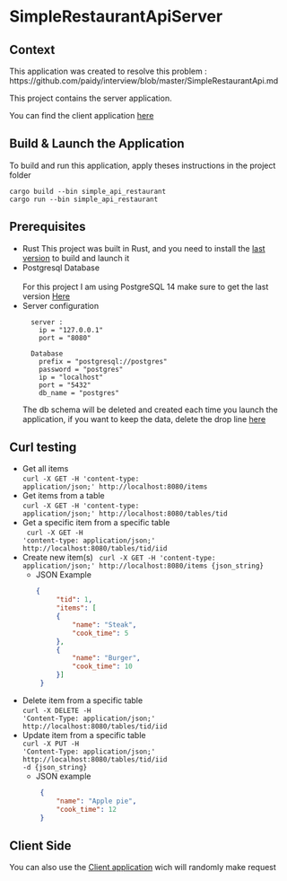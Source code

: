 # SimpleRestaurantApiServer
<h2>Context</h2>
This application was created to resolve this problem : https://github.com/paidy/interview/blob/master/SimpleRestaurantApi.md

<p>This project contains the server application.</p>

You can find the client application [here](https://github.com/DidierNicolas/SimpleRestaurantApiClient)
<h2>Build & Launch the Application</h2>
<p>To build and run this application, apply theses instructions in the project folder</p>
<code>cargo build --bin simple_api_restaurant </code><br>
<code>cargo run --bin simple_api_restaurant</code>

## Prerequisites
- Rust
  This project was built in Rust, and you need to install the [last version](https://www.rust-lang.org/learn/get-started) to build and launch it
- Postgresql Database
  <br><br>For this project I am using PostgreSQL 14 make sure to get the last version [Here](https://www.postgresql.org/download/)
- Server configuration
  ````
    server :
      ip = "127.0.0.1"
      port = "8080"

    Database
      prefix = "postgresql://postgres"
      password = "postgres"
      ip = "localhost"
      port = "5432"
      db_name = "postgres"
  ````
  The db schema will be deleted and created each time you launch the application, if you want to keep the data, delete the drop line [here](https://github.com/DidierNicolas/SimpleRestaurantApiServer/blob/master/sql/db.sql)
  
## Curl testing
- Get all items <br>
 <code>curl -X GET -H 'content-type: application/json;' http://localhost:8080/items </code>
- Get items from a table <br>
 <code>curl -X GET -H 'content-type: application/json;' http://localhost:8080/tables/tid </code>
- Get a specific item from a specific table <br>
 <code> curl -X GET -H 'content-type: application/json;' http://localhost:8080/tables/tid/iid </code>
- Create new item(s)
 <code> curl -X GET -H 'content-type: application/json;' http://localhost:8080/items {json_string} </code>
   - JSON Example 
     ```json
     {
          "tid": 1,
          "items": [
          {
              "name": "Steak",
              "cook_time": 5
          },
          {
              "name": "Burger",
              "cook_time": 10
          }]
      }
     ```
- Delete item from a specific table <br>
 <code>curl -X DELETE  -H 'Content-Type: application/json;' http://localhost:8080/tables/tid/iid</code>
- Update item from a specific table <br>
 <code>curl -X PUT  -H 'Content-Type: application/json;' http://localhost:8080/tables/tid/iid -d {json_string} </code>
   - JSON example
     ```json
      {
          "name": "Apple pie",
          "cook_time": 12
      }
     ```
 ## Client Side
 You can also use the [Client application](https://github.com/DidierNicolas/SimpleRestaurantApiClient) wich will randomly make request
